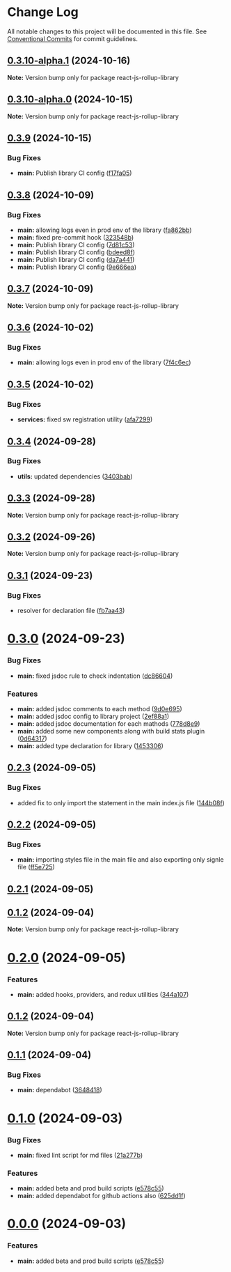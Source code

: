 # Change Log

All notable changes to this project will be documented in this file.
See [Conventional Commits](https://conventionalcommits.org) for commit guidelines.

## [0.3.10-alpha.1](https://github.com/arpitmalik832/react-js-monorepo/compare/v0.3.10-alpha.0...v0.3.10-alpha.1) (2024-10-16)

**Note:** Version bump only for package react-js-rollup-library

## [0.3.10-alpha.0](https://github.com/arpitmalik832/react-js-monorepo/compare/v0.3.9...v0.3.10-alpha.0) (2024-10-15)

**Note:** Version bump only for package react-js-rollup-library

## [0.3.9](https://github.com/arpitmalik832/react-js-monorepo/compare/v0.3.8...v0.3.9) (2024-10-15)

### Bug Fixes

- **main:** Publish library CI config ([f17fa05](https://github.com/arpitmalik832/react-js-monorepo/commit/f17fa05f22c5e80b07916b936da472dabfb55edc))

## [0.3.8](https://github.com/arpitmalik832/react-js-monorepo/compare/v0.3.7...v0.3.8) (2024-10-09)

### Bug Fixes

- **main:** allowing logs even in prod env of the library ([fa862bb](https://github.com/arpitmalik832/react-js-monorepo/commit/fa862bb4303d47a78985be5f455781df06633e17))
- **main:** fixed pre-commit hook ([323548b](https://github.com/arpitmalik832/react-js-monorepo/commit/323548b87723736710304a604bb803f432ae5133))
- **main:** Publish library CI config ([7d81c53](https://github.com/arpitmalik832/react-js-monorepo/commit/7d81c5302fddb94f8f2807295bbb212f1fcd5436))
- **main:** Publish library CI config ([bdeed8f](https://github.com/arpitmalik832/react-js-monorepo/commit/bdeed8f4e4d338c0e3866dacb3cdd0113fb76b3e))
- **main:** Publish library CI config ([da7a441](https://github.com/arpitmalik832/react-js-monorepo/commit/da7a4417905a89e115d963433021d73f957c4d35))
- **main:** Publish library CI config ([9e666ea](https://github.com/arpitmalik832/react-js-monorepo/commit/9e666ea5693149c5c5670e98a79d9aca6278eb11))

## [0.3.7](https://github.com/arpitmalik832/react-js-monorepo/compare/v0.3.6...v0.3.7) (2024-10-09)

**Note:** Version bump only for package react-js-rollup-library

## [0.3.6](https://github.com/arpitmalik832/react-js-monorepo/compare/v0.3.5...v0.3.6) (2024-10-02)

### Bug Fixes

- **main:** allowing logs even in prod env of the library ([7f4c6ec](https://github.com/arpitmalik832/react-js-monorepo/commit/7f4c6ec1fa15e551b59865b16ed74a106654b405))

## [0.3.5](https://github.com/arpitmalik832/react-js-monorepo/compare/v0.3.4...v0.3.5) (2024-10-02)

### Bug Fixes

- **services:** fixed sw registration utility ([afa7299](https://github.com/arpitmalik832/react-js-monorepo/commit/afa7299bdd23950154e35b5844e03332a2549e07))

## [0.3.4](https://github.com/arpitmalik832/react-js-monorepo/compare/v0.3.3...v0.3.4) (2024-09-28)

### Bug Fixes

- **utils:** updated dependencies ([3403bab](https://github.com/arpitmalik832/react-js-monorepo/commit/3403bab61c48be6ebfc705f2e9296f345667a58f))

## [0.3.3](https://github.com/arpitmalik832/react-js-monorepo/compare/v0.3.2...v0.3.3) (2024-09-28)

**Note:** Version bump only for package react-js-rollup-library

## [0.3.2](https://github.com/arpitmalik832/react-js-monorepo/compare/v0.3.1...v0.3.2) (2024-09-26)

**Note:** Version bump only for package react-js-rollup-library

## [0.3.1](https://github.com/arpitmalik832/react-js-monorepo/compare/v0.3.0...v0.3.1) (2024-09-23)

### Bug Fixes

- resolver for declaration file ([fb7aa43](https://github.com/arpitmalik832/react-js-monorepo/commit/fb7aa4330265affa56d8ab914274871e9b1ca697))

# [0.3.0](https://github.com/arpitmalik832/react-js-monorepo/compare/v0.2.3...v0.3.0) (2024-09-23)

### Bug Fixes

- **main:** fixed jsdoc rule to check indentation ([dc86604](https://github.com/arpitmalik832/react-js-monorepo/commit/dc866048d8acba5d843f588d87b58ea9e1a00f3c))

### Features

- **main:** added jsdoc comments to each method ([9d0e695](https://github.com/arpitmalik832/react-js-monorepo/commit/9d0e6951adf92c2301fca46289f0dc8fbe9421a8))
- **main:** added jsdoc config to library project ([2ef88a1](https://github.com/arpitmalik832/react-js-monorepo/commit/2ef88a112d615b6553e824a2761c890098f55b48))
- **main:** added jsdoc documentation for each mathods ([778d8e9](https://github.com/arpitmalik832/react-js-monorepo/commit/778d8e99250d35bc2e95b174b714ea4a3a610b1c))
- **main:** added some new components along with build stats plugin ([0d64317](https://github.com/arpitmalik832/react-js-monorepo/commit/0d64317a2cca43000d67b46f522b156afd4f5b5a))
- **main:** added type declaration for library ([1453306](https://github.com/arpitmalik832/react-js-monorepo/commit/1453306ebb56f4d1c74a07c24d0091120395bfad))

## [0.2.3](https://github.com/arpitmalik832/react-js-monorepo/compare/v0.2.2...v0.2.3) (2024-09-05)

### Bug Fixes

- added fix to only import the statement in the main index.js file ([144b08f](https://github.com/arpitmalik832/react-js-monorepo/commit/144b08f7ecca8d8c5ec75f322428d4c98b69090d))

## [0.2.2](https://github.com/arpitmalik832/react-js-monorepo/compare/v0.2.1...v0.2.2) (2024-09-05)

### Bug Fixes

- **main:** importing styles file in the main file and also exporting only signle file ([ff5e725](https://github.com/arpitmalik832/react-js-monorepo/commit/ff5e72585af150f2ffed1f9eb56faedf2d820d7e))

## [0.2.1](https://github.com/arpitmalik832/react-js-monorepo/compare/v0.2.0...v0.2.1) (2024-09-05)

## [0.1.2](https://github.com/arpitmalik832/react-js-monorepo/compare/v0.1.1...v0.1.2) (2024-09-04)

**Note:** Version bump only for package react-js-rollup-library

# [0.2.0](https://github.com/arpitmalik832/react-js-monorepo/compare/v0.1.2...v0.2.0) (2024-09-05)

### Features

- **main:** added hooks, providers, and redux utilities ([344a107](https://github.com/arpitmalik832/react-js-monorepo/commit/344a107780b706e9493a327085dba68553f979e5))

## [0.1.2](https://github.com/arpitmalik832/react-js-monorepo/compare/v0.1.1...v0.1.2) (2024-09-04)

**Note:** Version bump only for package react-js-rollup-library

## [0.1.1](https://github.com/arpitmalik832/react-js-monorepo/compare/v0.1.0...v0.1.1) (2024-09-04)

### Bug Fixes

- **main:** dependabot ([3648418](https://github.com/arpitmalik832/react-js-monorepo/commit/36484188247c686f85cd558a74e04f5f669f1921))

# [0.1.0](https://github.com/arpitmalik832/react-js-monorepo/compare/v0.0.1...v0.1.0) (2024-09-03)

### Bug Fixes

- **main:** fixed lint script for md files ([21a277b](https://github.com/arpitmalik832/react-js-monorepo/commit/21a277b92d50584b90c9ef5cac9334714059b93c))

### Features

- **main:** added beta and prod build scripts ([e578c55](https://github.com/arpitmalik832/react-js-monorepo/commit/e578c553f0c41643a99e99fc8a1d45fd40281025))
- **main:** added dependabot for github actions also ([625dd1f](https://github.com/arpitmalik832/react-js-monorepo/commit/625dd1fea1bb62cf140d05ca8832d024ae2a43ce))

# [0.0.0](https://github.com/arpitmalik832/react-js-monorepo/compare/v0.0.1...v0.0.0) (2024-09-03)

### Features

- **main:** added beta and prod build scripts ([e578c55](https://github.com/arpitmalik832/react-js-monorepo/commit/e578c553f0c41643a99e99fc8a1d45fd40281025))
